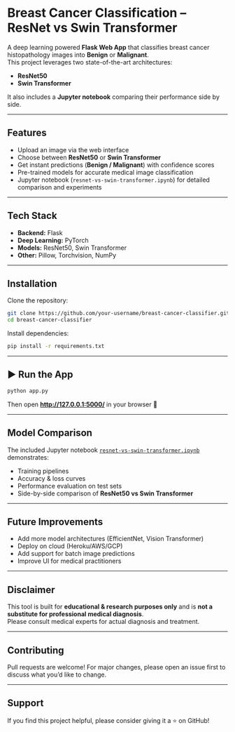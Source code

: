 # Breast Cancer Classification – ResNet vs Swin Transformer

A deep learning powered **Flask Web App** that classifies breast cancer histopathology images into **Benign** or **Malignant**.  
This project leverages two state-of-the-art architectures:
- **ResNet50** 
- **Swin Transformer**

It also includes a **Jupyter notebook** comparing their performance side by side.

---

## Features
- Upload an image via the web interface
- Choose between **ResNet50** or **Swin Transformer**
- Get instant predictions (**Benign / Malignant**) with confidence scores
- Pre-trained models for accurate medical image classification
- Jupyter notebook (`resnet-vs-swin-transformer.ipynb`) for detailed comparison and experiments

---

## Tech Stack
- **Backend:** Flask
- **Deep Learning:** PyTorch
- **Models:** ResNet50, Swin Transformer
- **Other:** Pillow, Torchvision, NumPy

---

## Installation

Clone the repository:

```bash
git clone https://github.com/your-username/breast-cancer-classifier.git
cd breast-cancer-classifier
```

Install dependencies:

```bash
pip install -r requirements.txt
```

---

## ▶ Run the App

```bash
python app.py
```

Then open **http://127.0.0.1:5000/** in your browser 🎉

---

## Model Comparison

The included Jupyter notebook [`resnet-vs-swin-transformer.ipynb`](./resnet-vs-swin-transformer.ipynb) demonstrates:
- Training pipelines
- Accuracy & loss curves
- Performance evaluation on test sets
- Side-by-side comparison of **ResNet50 vs Swin Transformer**

---

## Future Improvements
- Add more model architectures (EfficientNet, Vision Transformer)
- Deploy on cloud (Heroku/AWS/GCP)
- Add support for batch image predictions
- Improve UI for medical practitioners

---

## Disclaimer
This tool is built for **educational & research purposes only** and is **not a substitute for professional medical diagnosis**.  
Please consult medical experts for actual diagnosis and treatment.

---

## Contributing
Pull requests are welcome! For major changes, please open an issue first to discuss what you’d like to change.

---

## Support
If you find this project helpful, please consider giving it a ⭐ on GitHub!
